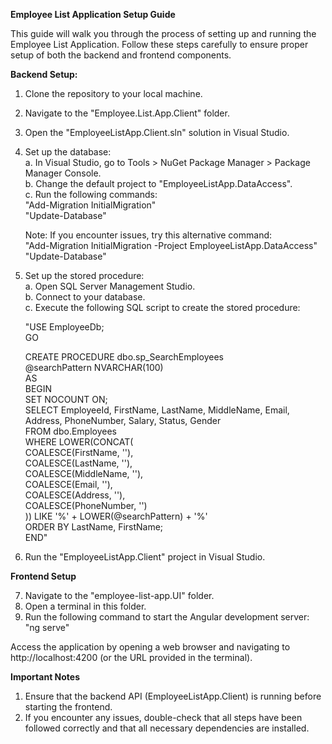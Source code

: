 ****Employee List Application Setup Guide****

This guide will walk you through the process of setting up and running the Employee List Application. 
Follow these steps carefully to ensure proper setup of both the backend and frontend components.

**Backend Setup:**
1. Clone the repository to your local machine.
2. Navigate to the "Employee.List.App.Client" folder.
3. Open the "EmployeeListApp.Client.sln" solution in Visual Studio.
4. Set up the database:\
    a. In Visual Studio, go to Tools > NuGet Package Manager > Package Manager Console.\
    b. Change the default project to "EmployeeListApp.DataAccess".\
    c. Run the following commands:\
    "Add-Migration InitialMigration"\
    "Update-Database"
   
    Note: If you encounter issues, try this alternative command:\
    "Add-Migration InitialMigration -Project EmployeeListApp.DataAccess"\
    "Update-Database"

6. Set up the stored procedure:\
    a. Open SQL Server Management Studio.\
    b. Connect to your database.\
    c. Execute the following SQL script to create the stored procedure:
    
    "USE EmployeeDb;\
    GO
    
    CREATE PROCEDURE dbo.sp_SearchEmployees\
        @searchPattern NVARCHAR(100)\
    AS\
    BEGIN\
        SET NOCOUNT ON;\
        SELECT EmployeeId, FirstName, LastName, MiddleName, Email, Address, PhoneNumber, Salary, Status, Gender\
        FROM dbo.Employees\
        WHERE LOWER(CONCAT(\
            COALESCE(FirstName, ''),\
            COALESCE(LastName, ''),\
            COALESCE(MiddleName, ''),\
            COALESCE(Email, ''),\
            COALESCE(Address, ''),\
            COALESCE(PhoneNumber, '')\
        )) LIKE '%' + LOWER(@searchPattern) + '%'\
        ORDER BY LastName, FirstName;\
    END"

7. Run the "EmployeeListApp.Client" project in Visual Studio.

**Frontend Setup**

7. Navigate to the "employee-list-app.UI" folder.
8. Open a terminal in this folder.
9. Run the following command to start the Angular development server: "ng serve"

Access the application by opening a web browser and navigating to http://localhost:4200 (or the URL provided in the terminal).

**Important Notes**
1. Ensure that the backend API (EmployeeListApp.Client) is running before starting the frontend.
2. If you encounter any issues, double-check that all steps have been followed correctly and that all necessary dependencies are installed.
